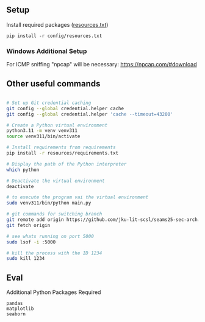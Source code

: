## Setup

Install required packages ([resources.txt](config%2Fresources.txt))


```
pip install -r config/resources.txt
```


### Windows Additional Setup

For ICMP sniffing "npcap" will be necessary: https://npcap.com/#download

## Other useful commands

```bash

# Set up Git credential caching
git config --global credential.helper cache
git config --global credential.helper 'cache --timeout=43200'

# Create a Python virtual environment
python3.11 -m venv venv311
source venv311/bin/activate

# Install requirements from requirements
pip install -r resources/requirements.txt

# Display the path of the Python interpreter
which python

# Deactivate the virtual environment
deactivate

# to execute the program vai the virtual environment
sudo venv311/bin/python main.py

# git commands for switching branch
git remote add origin https://github.com/jku-lit-scsl/seams25-sec-arch.git
git fetch origin

# see whats running on port 5000
sudo lsof -i :5000

# kill the process with the ID 1234
sudo kill 1234
```
## Eval

Additional Python  Packages Required

```
pandas
matplotlib
seaborn 
```